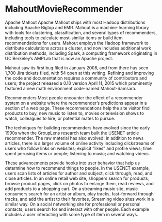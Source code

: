 # MahoutMovieRecommender
Apache Mahout
Apache Mahout ships with most Hadoop distributions including Apache Bigtop and EMR. Mahout is a machine-learning library with tools for clustering, classification, and several types of recommenders, including tools to calculate most-similar items or build item recommendations for users. Mahout employs the Hadoop framework to distribute calculations across a cluster, and now includes additional work distribution methods, including Spark, a computing framework originating in UC Berkeley’s AMPLab that is now an Apache project.

Mahout saw its first bug filed in January 2008, and from there has seen 1,700 Jira tickets filed, with 54 open at this writing. Refining and improving the code and documentation requires a community of contributors and users; the project released a 0.10 version April 11, 2015 which prominently featured a new math environment code-named Mahout-Samsara.

Recommenders
Most people encounter the effect of a recommender system on a website where the recommender’s predictions appear in a section of a web page. These recommendations help the site visitor find products to buy, new music to listen to, movies or television shows to watch, colleagues to hire, or potential mates to pursue.

The techniques for building recommenders have evolved since the early 1990s when the GroupLens research team built the USENET article recommender. The raw material has also evolved: in addition to news articles, there is a larger volume of online activity including clickstreams of users who follow links on websites; explicit “likes” and profile views; time spent perusing items or people; listening to music; and watching videos.

These advancements provide hooks into user behavior that help us determine how to recommend things to people. In the USENET example, users scan lists of articles for author and subject, click through, read, and close articles. In an online retail web site, shoppers search for products, browse product pages, click on photos to enlarge them, read reviews, and add products to a shopping cart. On a streaming music site, music consumers search for an artist or album, play tracks, fast-forward through tracks, and add the artist to their favorites, Streaming video sites work in a similar way. On a social networking site for professional or personal contacts, users search for and interact with other people. Each example includes a user interacting with some type of item in several ways.
